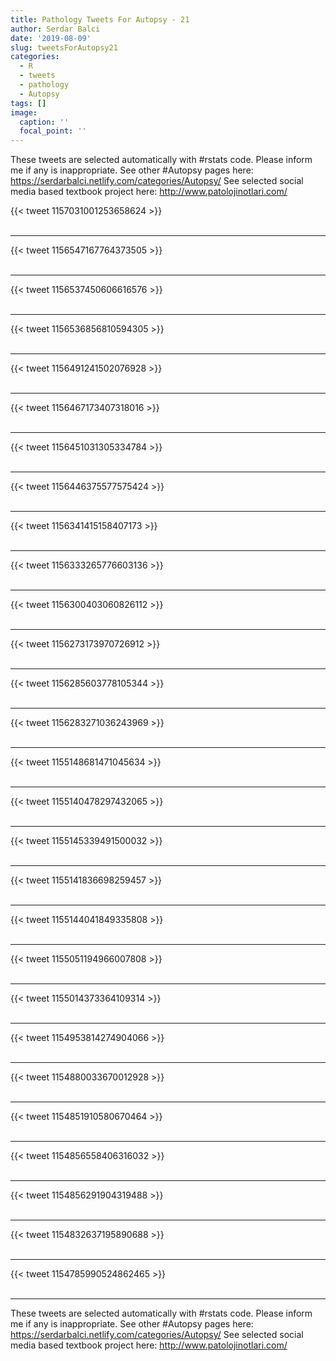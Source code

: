 ```yaml
---
title: Pathology Tweets For Autopsy - 21
author: Serdar Balci
date: '2019-08-09'
slug: tweetsForAutopsy21
categories:
  - R
  - tweets
  - pathology
  - Autopsy
tags: []
image:
  caption: ''
  focal_point: ''
---
```



These tweets are selected automatically with #rstats code. Please inform me if any is inappropriate.
See other #Autopsy pages here: https://serdarbalci.netlify.com/categories/Autopsy/ 
See selected social media based textbook project here: http://www.patolojinotlari.com/

{{< tweet 1157031001253658624 >}}
<br>
<br>
<hr>
{{< tweet 1156547167764373505 >}}
<br>
<br>
<hr>
{{< tweet 1156537450606616576 >}}
<br>
<br>
<hr>
{{< tweet 1156536856810594305 >}}
<br>
<br>
<hr>
{{< tweet 1156491241502076928 >}}
<br>
<br>
<hr>
{{< tweet 1156467173407318016 >}}
<br>
<br>
<hr>
{{< tweet 1156451031305334784 >}}
<br>
<br>
<hr>
{{< tweet 1156446375577575424 >}}
<br>
<br>
<hr>
{{< tweet 1156341415158407173 >}}
<br>
<br>
<hr>
{{< tweet 1156333265776603136 >}}
<br>
<br>
<hr>
{{< tweet 1156300403060826112 >}}
<br>
<br>
<hr>
{{< tweet 1156273173970726912 >}}
<br>
<br>
<hr>
{{< tweet 1156285603778105344 >}}
<br>
<br>
<hr>
{{< tweet 1156283271036243969 >}}
<br>
<br>
<hr>
{{< tweet 1155148681471045634 >}}
<br>
<br>
<hr>
{{< tweet 1155140478297432065 >}}
<br>
<br>
<hr>
{{< tweet 1155145339491500032 >}}
<br>
<br>
<hr>
{{< tweet 1155141836698259457 >}}
<br>
<br>
<hr>
{{< tweet 1155144041849335808 >}}
<br>
<br>
<hr>
{{< tweet 1155051194966007808 >}}
<br>
<br>
<hr>
{{< tweet 1155014373364109314 >}}
<br>
<br>
<hr>
{{< tweet 1154953814274904066 >}}
<br>
<br>
<hr>
{{< tweet 1154880033670012928 >}}
<br>
<br>
<hr>
{{< tweet 1154851910580670464 >}}
<br>
<br>
<hr>
{{< tweet 1154856558406316032 >}}
<br>
<br>
<hr>
{{< tweet 1154856291904319488 >}}
<br>
<br>
<hr>
{{< tweet 1154832637195890688 >}}
<br>
<br>
<hr>
{{< tweet 1154785990524862465 >}}
<br>
<br>
<hr>


These tweets are selected automatically with #rstats code. Please inform me if any is inappropriate.
See other #Autopsy pages here: https://serdarbalci.netlify.com/categories/Autopsy/ 
See selected social media based textbook project here: http://www.patolojinotlari.com/
